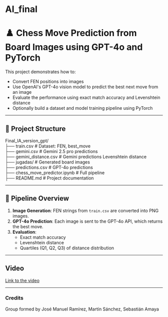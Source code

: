 # AI_final


# ♟️ Chess Move Prediction from Board Images using GPT-4o and PyTorch

This project demonstrates how to:

- Convert FEN positions into images
- Use OpenAI's GPT-4o vision model to predict the best next move from an image
- Evaluate the performance using exact match accuracy and Levenshtein distance
- Optionally build a dataset and model training pipeline using PyTorch

---

## 📁 Project Structure

Final_IA_version_gpt/<br>
├── train.csv                   # Dataset: FEN, best_move<br>
├── gemini.csv                  # Gemini 2.5 pro predictions<br>
├── gemini_distance.csv         # Gemini predictions Levenshtein distance<br>
├── jugadas/                    # Generated board images<br>
├── predictions.csv             # GPT-4o predictions<br>
├── chess_move_predictor.ipynb  # Full pipeline<br>
├── README.md                   # Project documentation<br>



---

## 🔁 Pipeline Overview

1. **Image Generation**: FEN strings from `train.csv` are converted into PNG images.
2. **GPT-4o Prediction**: Each image is sent to the GPT-4o API, which returns the best move.
3. **Evaluation**:
   - Exact match accuracy
   - Levenshtein distance
   - Quartiles (Q1, Q2, Q3) of distance distribution

---

## Video
[Link to the video](https://eafit-my.sharepoint.com/personal/jmramirezg_eafit_edu_co/_layouts/15/stream.aspx?id=%2Fpersonal%2Fjmramirezg%5Feafit%5Fedu%5Fco%2FDocuments%2FGrabaciones%2FCall%20with%20Martin%20and%201%20other%2D20250601%5F143542%2DMeeting%20Recording%2Emp4&referrer=StreamWebApp%2EWeb&referrerScenario=AddressBarCopied%2Eview%2E786c206e%2D2e93%2D4686%2Daa43%2D7eb69d87817a)

---

### Credits

Group formed by
José Manuel Ramírez,
Martín Sánchez,
Sebastián Amaya

